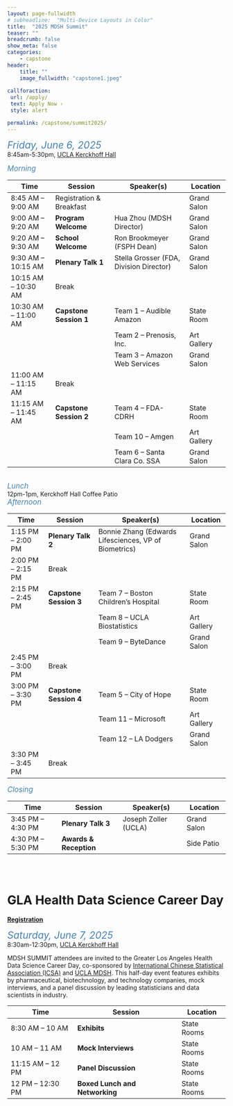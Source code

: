 ```yaml
---
layout: page-fullwidth
# subheadline:  "Multi-Device Layouts in Color"
title:  "2025 MDSH Summit"
teaser: ""
breadcrumb: false
show_meta: false
categories:
    - capstone
header:
    title: ""
    image_fullwidth: "capstone1.jpeg"
    
callforaction:
 url: /apply/
 text: Apply Now ›
 style: alert

permalink: /capstone/summit2025/
---
```


<span style="color:steelblue; font-size:160%; font-style:italic;">Friday, June 6, 2025</span>
<br> 8:45am-5:30pm, [UCLA Kerckhoff Hall](https://maps.app.goo.gl/QUWv6KmkV8N5xznU6)

<span style="color:steelblue; font-size:120%; font-style:italic;">Morning</span>

| Time               | Session              | Speaker(s)                               | Location     |
|--------------------|----------------------|-------------------------------------------|--------------|
| 8:45 AM – 9:00 AM  | Registration & Breakfast |                                           | Grand Salon  |
| 9:00 AM – 9:20 AM  | **Program Welcome**   | Hua Zhou (MDSH Director)              | Grand Salon  |
| 9:20 AM – 9:30 AM  | **School Welcome**    | Ron Brookmeyer (FSPH Dean)            | Grand Salon  |
| 9:30 AM – 10:15 AM | **Plenary Talk 1**    | Stella Grosser (FDA, Division Director) | Grand Salon  |
| 10:15 AM – 10:30 AM| Break                 |                                           |              |
| 10:30 AM – 11:00 AM| **Capstone Session 1** | Team 1 – Audible Amazon                   | State Room   |
|                    |                       | Team 2 – Prenosis, Inc.                   | Art Gallery  |
|                    |                       | Team 3 – Amazon Web Services              | Grand Salon  |
| 11:00 AM – 11:15 AM| Break                 |                                           |              |
| 11:15 AM – 11:45 AM| **Capstone Session 2** | Team 4 – FDA-CDRH                         | State Room   |
|                    |                       | Team 10 – Amgen                           | Art Gallery  |
|                    |                       | Team 6 – Santa Clara Co. SSA              | Grand Salon  |

<br>
<span style="color:steelblue; font-size:120%; font-style:italic;">Lunch</span>
<br> 12pm-1pm, Kerckhoff Hall Coffee Patio 

<br>
<span style="color:steelblue; font-size:120%; font-style:italic;">Afternoon</span>

| Time               | Session              | Speaker(s)                                        | Location     |
|--------------------|----------------------|---------------------------------------------------|--------------|
| 1:15 PM – 2:00 PM  | **Plenary Talk 2**   | Bonnie Zhang (Edwards Lifesciences, VP of Biometrics) | Grand Salon  |
| 2:00 PM – 2:15 PM  | Break                |                                                   |              |
| 2:15 PM – 2:45 PM  | **Capstone Session 3** | Team 7 – Boston Children’s Hospital               | State Room   |
|                    |                      | Team 8 – UCLA Biostatistics                       | Art Gallery  |
|                    |                      | Team 9 – ByteDance                                | Grand Salon  |
| 2:45 PM – 3:00 PM  | Break                |                                                   |              |
| 3:00 PM – 3:30 PM  | **Capstone Session 4** | Team 5 – City of Hope                             | State Room   |
|                    |                      | Team 11 – Microsoft                               | Art Gallery  |
|                    |                      | Team 12 – LA Dodgers                              | Grand Salon  |
| 3:30 PM – 3:45 PM  | Break                |                                                   |              |

<span style="color:steelblue; font-size:120%; font-style:italic;">Closing</span>

| Time               | Session           | Speaker(s)                   | Location    |
|--------------------|-------------------|------------------------------|-------------|
| 3:45 PM – 4:30 PM  | **Plenary Talk 3** | Joseph Zoller (UCLA)        | Grand Salon |
| 4:30 PM – 5:30 PM  | **Awards & Reception** |                             | Side Patio  |

<br>
<br>

# GLA Health Data Science Career Day

**[Registration](https://uclahs.az1.qualtrics.com/jfe/form/SV_4TtgAvrmSwkMHaK)**

<span style="color:steelblue; font-size:160%; font-style:italic;">Saturday, June 7, 2025</span>
<br> 8:30am-12:30pm, [UCLA Kerckhoff Hall](https://maps.app.goo.gl/QUWv6KmkV8N5xznU6)  

MDSH SUMMIT attendees are invited to the Greater Los Angeles Health Data Science Career Day, co-sponsored by [International Chinese Statistical Association (ICSA)](https://www.icsa.org/) and [UCLA MDSH](https://mdsh.ucla.edu/). This half-day event features exhibits by pharmaceutical, biotechnology, and technology companies, mock interviews, and a panel discussion by leading statisticians and data scientists in industry. 

| Time               | Session           |     Location    |
|--------------------|-------------------|-------------|
| 8:30 AM – 10 AM  | **Exhibits** | State Rooms |
| 10 AM – 11 AM  | **Mock Interviews** | State Rooms |   
| 11:15 AM – 12 PM  | **Panel Discussion** | State Rooms |   
| 12 PM – 12:30 PM  | **Boxed Lunch and Networking** | State Rooms |

